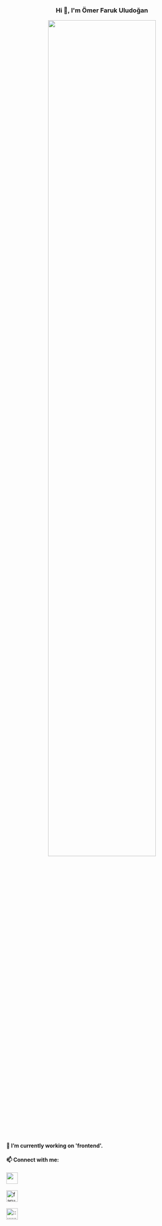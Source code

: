 <h3 align="center">Hi 👋, I'm Ömer Faruk Uludoğan</h3>
<p align="center">
<img width="75%" src="https://github-readme-stats.vercel.app/api?username=DeadsFire&show_icons=true&theme=blue-green")> </img>
</p>

<h4 align="left">🔭 I’m currently working on 'frontend'. <h4> 
  <h4 align="left">📫 Connect with me:</h4>
  <p>
    <a href="https://www.linkedin.com/in/farukuludogan" target="blank"><img align="center" src="https://www.vectorlogo.zone/logos/linkedin/linkedin-icon.svg" alt "Ömer Faruk Uludoğan" height="30" width="30"/></a>&nbsp;
    <br>
    <br>
    <a href="https://www.instagram.com/faruk.uludgn/" target="blank"><img align="center" src="https://www.vectorlogo.zone/logos/instagram/instagram-icon.svg" alt="faruk.uludgn" height="30" width="30" /></a>&nbsp;
    <br>
    <br>
    <a href="linkLİNKlink" target="blank"><img align="center" src="https://www.vectorlogo.zone/logos/twitter/twitter-official.svg" alt=":::::::::::::::::" height="30" width="30" /></a>&nbsp;
  </p>
<!--
**DeadsFire/DeadsFire** is a ✨ _special_ ✨ repository because its `README.md` (this file) appears on your GitHub profile.

Here are some ideas to get you started:

- 🔭 I’m currently working on ...
- 🌱 I’m currently learning ...
- 👯 I’m looking to collaborate on ...
- 🤔 I’m looking for help with ...
- 💬 Ask me about ...
- 📫 How to reach me: ...
- 😄 Pronouns: ...
- ⚡ Fun fact: ...
-->
